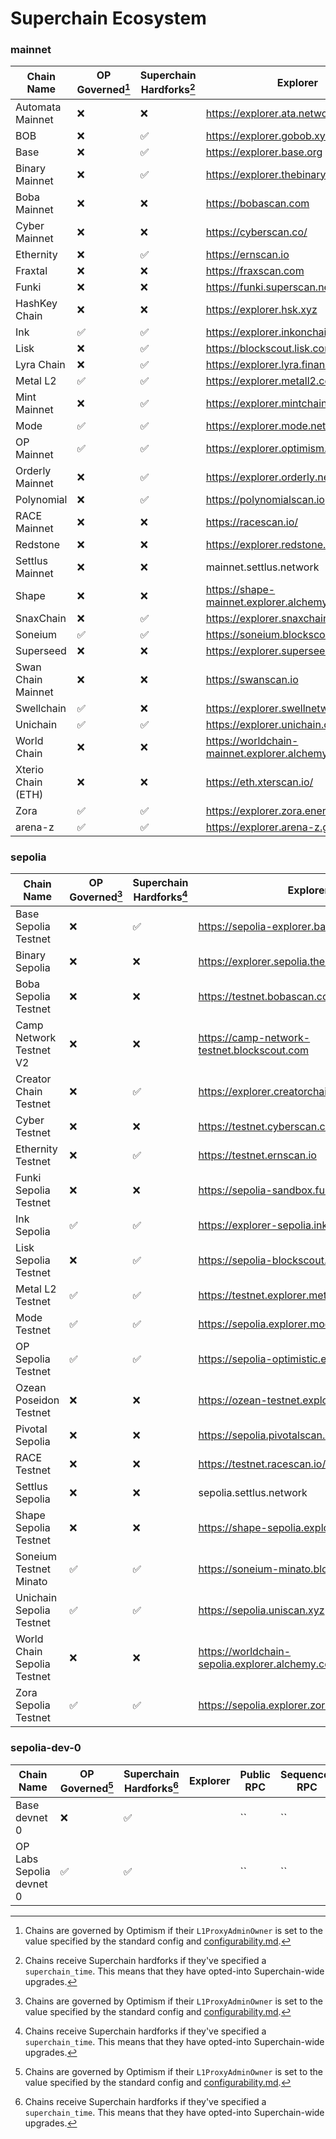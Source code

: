# Superchain Ecosystem

### mainnet

| Chain Name | OP Governed[^1] | Superchain Hardforks[^2] | Explorer | Public RPC | Sequencer RPC
|---|---|---|---|---|---|
| Automata Mainnet | ❌ | ❌ | https://explorer.ata.network | `https://rpc.ata.network` | `https://automata-mainnet.alt.technology/` |
| BOB | ❌ | ✅ | https://explorer.gobob.xyz | `https://rpc.gobob.xyz` | `https://rpc.gobob.xyz` |
| Base | ❌ | ✅ | https://explorer.base.org | `https://mainnet.base.org` | `https://mainnet-sequencer.base.org` |
| Binary Mainnet | ❌ | ✅ | https://explorer.thebinaryholdings.com | `https://rpc.zero.thebinaryholdings.com` | `https://sequencer.bnry.mainnet.zeeve.net` |
| Boba Mainnet | ❌ | ❌ | https://bobascan.com | `https://mainnet.boba.network` | `https://mainnet.boba.network` |
| Cyber Mainnet | ❌ | ❌ | https://cyberscan.co/ | `https://rpc.cyber.co` | `https://cyber.alt.technology/` |
| Ethernity | ❌ | ✅ | https://ernscan.io | `https://mainnet.ethernitychain.io` | `https://mainnet.ethernitychain.io` |
| Fraxtal | ❌ | ❌ | https://fraxscan.com | `https://rpc.frax.com` | `https://rpc.frax.com` |
| Funki | ❌ | ❌ | https://funki.superscan.network | `https://rpc-mainnet.funkichain.com` | `https://rpc-mainnet.funkichain.com` |
| HashKey Chain | ❌ | ❌ | https://explorer.hsk.xyz | `https://mainnet.hsk.xyz` | `https://hashkeychain-mainnet.alt.technology` |
| Ink | ✅ | ✅ | https://explorer.inkonchain.com | `https://rpc-gel.inkonchain.com` | `https://rpc-gel.inkonchain.com` |
| Lisk | ❌ | ✅ | https://blockscout.lisk.com | `https://rpc.api.lisk.com` | `https://rpc.api.lisk.com` |
| Lyra Chain | ❌ | ✅ | https://explorer.lyra.finance | `https://rpc.lyra.finance` | `https://rpc.lyra.finance` |
| Metal L2 | ✅ | ✅ | https://explorer.metall2.com | `https://rpc.metall2.com` | `https://rpc.metall2.com` |
| Mint Mainnet | ❌ | ✅ | https://explorer.mintchain.io | `https://rpc.mintchain.io` | `https://rpc.mintchain.io` |
| Mode | ✅ | ✅ | https://explorer.mode.network | `https://mainnet.mode.network` | `https://mainnet-sequencer.mode.network` |
| OP Mainnet | ✅ | ✅ | https://explorer.optimism.io | `https://mainnet.optimism.io` | `https://mainnet-sequencer.optimism.io` |
| Orderly Mainnet | ❌ | ✅ | https://explorer.orderly.network | `https://rpc.orderly.network` | `https://rpc.orderly.network` |
| Polynomial | ❌ | ✅ | https://polynomialscan.io | `https://rpc.polynomial.fi` | `https://rpc.polynomial.fi` |
| RACE Mainnet | ❌ | ❌ | https://racescan.io/ | `https://racemainnet.io` | `https://racemainnet.io` |
| Redstone | ❌ | ❌ | https://explorer.redstone.xyz | `https://rpc.redstonechain.com` | `https://rpc.redstonechain.com` |
| Settlus Mainnet | ❌ | ❌ | mainnet.settlus.network | `https://settlus-mainnet.g.alchemy.com/public` | `https://settlus-mainnet-sequencer.g.alchemy.com/` |
| Shape | ❌ | ❌ | https://shape-mainnet.explorer.alchemy.com/ | `https://mainnet.shape.network/` | `https://shape-mainnet-sequencer.g.alchemy.com` |
| SnaxChain | ❌ | ✅ | https://explorer.snaxchain.io | `https://mainnet.snaxchain.io` | `https://mainnet.snaxchain.io` |
| Soneium | ✅ | ✅ | https://soneium.blockscout.com/ | `https://rpc.soneium.org` | `https://rpc.soneium.org` |
| Superseed | ❌ | ❌ | https://explorer.superseed.xyz | `https://mainnet.superseed.xyz` | `https://mainnet.superseed.xyz` |
| Swan Chain Mainnet | ❌ | ❌ | https://swanscan.io | `https://mainnet-rpc.swanchain.org` | `https://sequencer-mainnet.swanchain.org` |
| Swellchain | ✅ | ❌ | https://explorer.swellnetwork.io | `https://swell-mainnet.alt.technology` | `https://swell-mainnet.alt.technology` |
| Unichain | ✅ | ✅ | https://explorer.unichain.org | `https://mainnet.unichain.org` | `https://mainnet-sequencer.unichain.org` |
| World Chain | ❌ | ❌ | https://worldchain-mainnet.explorer.alchemy.com/ | `https://worldchain-mainnet.g.alchemy.com/public` | `https://worldchain-mainnet-sequencer.g.alchemy.com` |
| Xterio Chain (ETH) | ❌ | ❌ | https://eth.xterscan.io/ | `https://xterio-eth.alt.technology/` | `https://xterio-eth.alt.technology/` |
| Zora | ✅ | ✅ | https://explorer.zora.energy | `https://rpc.zora.energy` | `https://rpc.zora.energy` |
| arena-z | ✅ | ✅ | https://explorer.arena-z.gg | `https://rpc.arena-z.gg` | `https://rpc.arena-z.gg` |
### sepolia

| Chain Name | OP Governed[^1] | Superchain Hardforks[^2] | Explorer | Public RPC | Sequencer RPC
|---|---|---|---|---|---|
| Base Sepolia Testnet | ❌ | ✅ | https://sepolia-explorer.base.org | `https://sepolia.base.org` | `https://sepolia-sequencer.base.org` |
| Binary Sepolia | ❌ | ❌ | https://explorer.sepolia.thebinaryholdings.com | `https://rpc.testnet.thebinaryholdings.com` | `https://sequencer.rpc.bnry.testnet.zeeve.net` |
| Boba Sepolia Testnet | ❌ | ❌ | https://testnet.bobascan.com | `https://sepolia.boba.network` | `https://sepolia.boba.network` |
| Camp Network Testnet V2 | ❌ | ❌ | https://camp-network-testnet.blockscout.com | `https://rpc.camp-network-testnet.gelato.digital` | `https://rpc.camp-network-testnet.gelato.digital` |
| Creator Chain Testnet | ❌ | ✅ | https://explorer.creatorchain.io | `https://rpc.creatorchain.io` | `https://rpc.creatorchain.io` |
| Cyber Testnet | ❌ | ❌ | https://testnet.cyberscan.co/ | `https://rpc.testnet.cyber.co` | `https://cyber.alt.technology/` |
| Ethernity Testnet | ❌ | ✅ | https://testnet.ernscan.io | `https://testnet.ethernitychain.io` | `https://testnet.ethernitychain.io` |
| Funki Sepolia Testnet | ❌ | ❌ | https://sepolia-sandbox.funkichain.com/ | `https://funki-testnet.alt.technology` | `https://funki-testnet.alt.technology` |
| Ink Sepolia | ✅ | ✅ | https://explorer-sepolia.inkonchain.com | `https://rpc-gel-sepolia.inkonchain.com` | `https://rpc-gel-sepolia.inkonchain.com` |
| Lisk Sepolia Testnet | ❌ | ✅ | https://sepolia-blockscout.lisk.com | `https://rpc.sepolia-api.lisk.com` | `https://rpc.sepolia-api.lisk.com` |
| Metal L2 Testnet | ✅ | ✅ | https://testnet.explorer.metall2.com | `https://testnet.rpc.metall2.com` | `https://testnet.rpc.metall2.com` |
| Mode Testnet | ✅ | ✅ | https://sepolia.explorer.mode.network | `https://sepolia.mode.network` | `https://sepolia.mode.network` |
| OP Sepolia Testnet | ✅ | ✅ | https://sepolia-optimistic.etherscan.io | `https://sepolia.optimism.io` | `https://sepolia-sequencer.optimism.io` |
| Ozean Poseidon Testnet | ❌ | ❌ | https://ozean-testnet.explorer.caldera.xyz | `https://ozean-testnet.rpc.caldera.xyz/http` | `https://ozean-testnet.rpc.caldera.xyz/http` |
| Pivotal Sepolia | ❌ | ❌ | https://sepolia.pivotalscan.org/ | `https://sepolia.pivotalprotocol.com/` | `https://sepolia.pivotalprotocol.com/` |
| RACE Testnet | ❌ | ❌ | https://testnet.racescan.io/ | `https://racetestnet.io` | `https://racetestnet.io` |
| Settlus Sepolia | ❌ | ❌ | sepolia.settlus.network | `https://settlus-septestnet.g.alchemy.com/public` | `https://settlus-sep-testnet-sequencer.g.alchemy.com/` |
| Shape Sepolia Testnet | ❌ | ❌ | https://shape-sepolia.explorer.alchemy.com/ | `https://sepolia.shape.network/` | `https://shape-sepolia-sequencer.g.alchemy.com` |
| Soneium Testnet Minato | ✅ | ✅ | https://soneium-minato.blockscout.com/ | `https://rpc.minato.soneium.org` | `https://rpc.minato.soneium.org` |
| Unichain Sepolia Testnet | ✅ | ✅ | https://sepolia.uniscan.xyz | `https://sepolia.unichain.org` | `https://sepolia-sequencer.unichain.org` |
| World Chain Sepolia Testnet | ❌ | ❌ | https://worldchain-sepolia.explorer.alchemy.com/ | `https://worldchain-sepolia.g.alchemy.com/public` | `https://worldchain-sepolia-sequencer.g.alchemy.com` |
| Zora Sepolia Testnet | ✅ | ✅ | https://sepolia.explorer.zora.energy | `https://sepolia.rpc.zora.energy` | `https://sepolia.rpc.zora.energy` |
### sepolia-dev-0

| Chain Name | OP Governed[^1] | Superchain Hardforks[^2] | Explorer | Public RPC | Sequencer RPC
|---|---|---|---|---|---|
| Base devnet 0 | ❌ | ✅ |  | `` | `` |
| OP Labs Sepolia devnet 0 | ✅ | ✅ |  | `` | `` |


[^1]: Chains are governed by Optimism if their `L1ProxyAdminOwner` is set to the value specified by the standard config and [configurability.md](https://github.com/ethereum-optimism/specs/blob/main/specs/protocol/configurability.md#l1-proxyadmin-owner).
[^2]: Chains receive Superchain hardforks if they've specified a `superchain_time`. This means that they have opted-into Superchain-wide upgrades.
